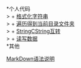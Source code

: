 *个人代码   
    > + [格式化字符串](Code/2020-08-25-FormatString.md)  
    > + [遍历得到当前目录文件夹](Code/2020-08-25-GetAllFiles.md)  
    > + [StringCString互转](Code/2020-08-25-StringCstring.md)  
    > + [读写数据](Code/2020-08-25-WriteReadFile.md)  
*其他  

[MarkDown语法说明](markdown.md)  